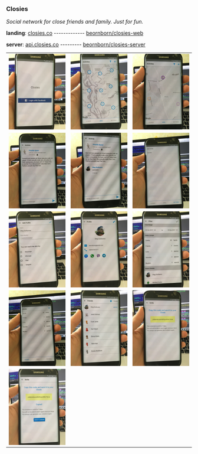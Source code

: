 ### Closies

*Social network for close friends and family. Just for fun.*

**landing**: [closies.co](http://www.closies.co) ------------- [beornborn/closies-web](https://github.com/beornborn/closies-web)

**server**: [api.closies.co](http://api.closies.co/api/v1/dev/check) --------- [beornborn/closies-server](https://github.com/beornborn/closies-server)

||||
|--|--|--|
|<img src="/docs/photos/1.JPG" width="270">|<img src="/docs/photos/2.JPG" width="270">|<img src="/docs/photos/3.JPG" width="270">|
|<img src="/docs/photos/4.JPG" width="270">|<img src="/docs/photos/5.JPG" width="270">|<img src="/docs/photos/6.JPG" width="270">|
|<img src="/docs/photos/7.JPG" width="270">|<img src="/docs/photos/8.JPG" width="270">|<img src="/docs/photos/9.JPG" width="270">|
|<img src="/docs/photos/10.JPG" width="270">|<img src="/docs/photos/11.JPG" width="270">|<img src="/docs/photos/12.JPG" width="270">|
|<img src="/docs/photos/13.JPG" width="270">|||
